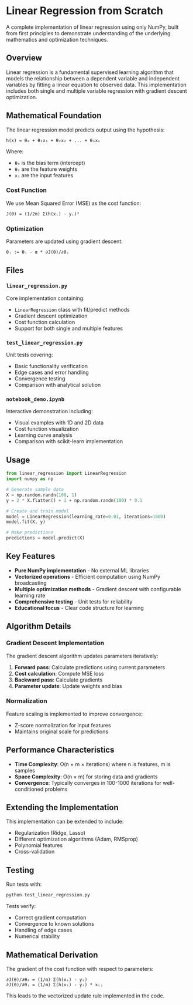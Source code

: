 # Linear Regression from Scratch

A complete implementation of linear regression using only NumPy, built from first principles to demonstrate understanding of the underlying mathematics and optimization techniques.

## Overview

Linear regression is a fundamental supervised learning algorithm that models the relationship between a dependent variable and independent variables by fitting a linear equation to observed data. This implementation includes both single and multiple variable regression with gradient descent optimization.

## Mathematical Foundation

The linear regression model predicts output using the hypothesis:
```
h(x) = θ₀ + θ₁x₁ + θ₂x₂ + ... + θₙxₙ
```

Where:
- `θ₀` is the bias term (intercept)
- `θᵢ` are the feature weights
- `xᵢ` are the input features

### Cost Function
We use Mean Squared Error (MSE) as the cost function:
```
J(θ) = (1/2m) Σ(h(xᵢ) - yᵢ)²
```

### Optimization
Parameters are updated using gradient descent:
```
θⱼ := θⱼ - α * ∂J(θ)/∂θⱼ
```

## Files

### `linear_regression.py`
Core implementation containing:
- `LinearRegression` class with fit/predict methods
- Gradient descent optimization
- Cost function calculation
- Support for both single and multiple features

### `test_linear_regression.py`
Unit tests covering:
- Basic functionality verification
- Edge cases and error handling
- Convergence testing
- Comparison with analytical solution

### `notebook_demo.ipynb`
Interactive demonstration including:
- Visual examples with 1D and 2D data
- Cost function visualization
- Learning curve analysis
- Comparison with scikit-learn implementation

## Usage

```python
from linear_regression import LinearRegression
import numpy as np

# Generate sample data
X = np.random.randn(100, 1)
y = 2 * X.flatten() + 1 + np.random.randn(100) * 0.1

# Create and train model
model = LinearRegression(learning_rate=0.01, iterations=1000)
model.fit(X, y)

# Make predictions
predictions = model.predict(X)
```

## Key Features

- **Pure NumPy implementation** - No external ML libraries
- **Vectorized operations** - Efficient computation using NumPy broadcasting
- **Multiple optimization methods** - Gradient descent with configurable learning rate
- **Comprehensive testing** - Unit tests for reliability
- **Educational focus** - Clear code structure for learning

## Algorithm Details

### Gradient Descent Implementation
The gradient descent algorithm updates parameters iteratively:

1. **Forward pass**: Calculate predictions using current parameters
2. **Cost calculation**: Compute MSE loss
3. **Backward pass**: Calculate gradients
4. **Parameter update**: Update weights and bias

### Normalization
Feature scaling is implemented to improve convergence:
- Z-score normalization for input features
- Maintains original scale for predictions

## Performance Characteristics

- **Time Complexity**: O(n × m × iterations) where n is features, m is samples
- **Space Complexity**: O(n × m) for storing data and gradients
- **Convergence**: Typically converges in 100-1000 iterations for well-conditioned problems

## Extending the Implementation

This implementation can be extended to include:
- Regularization (Ridge, Lasso)
- Different optimization algorithms (Adam, RMSprop)
- Polynomial features
- Cross-validation

## Testing

Run tests with:
```bash
python test_linear_regression.py
```

Tests verify:
- Correct gradient computation
- Convergence to known solutions
- Handling of edge cases
- Numerical stability

## Mathematical Derivation

The gradient of the cost function with respect to parameters:
```
∂J(θ)/∂θ₀ = (1/m) Σ(h(xᵢ) - yᵢ)
∂J(θ)/∂θⱼ = (1/m) Σ(h(xᵢ) - yᵢ) * xᵢⱼ
```

This leads to the vectorized update rule implemented in the code.
